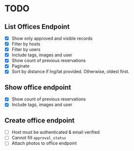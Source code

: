 # TODO
## List Offices Endpoint
- [x] Show only approved and visible records
- [x] Filter by hosts
- [x] Filter by users
- [x] Include tags, images and user
- [x] Show count of previous reservations
- [x] Paginate
- [x] Sort by distance if lng/lat provided. Otherwise, oldest first.
## Show office endpoint
- [x] Show count of previous reservations
- [x] Include tags, images and user
## Create office endpoint
- [ ] Host must be authenticated & email verified
- [ ] Cannot fill `approval_status`
- [ ] Attach photos to office endpoint